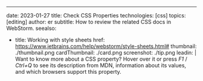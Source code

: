 ---
date: 2023-01-27
title: Check CSS Properties
technologies: [css]
topics: [editing]
author: er
subtitle: How to review the related CSS docs in WebStorm.
seealso:
- title: Working with style sheets
  href: https://www.jetbrains.com/help/webstorm/style-sheets.html#
thumbnail: ./thumbnail.png
cardThumbnail: ./card.png
screenshot: ./tip.png
leadin: |
  Want to know more about a CSS property? Hover over it or press _F1_ / _Ctrl+Q_ to see its description from MDN, information about its values, and which browsers support this property.
